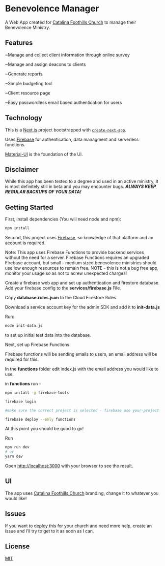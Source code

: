 

# Benevolence Manager

A Web App created for [Catalina Foothills Church](https://cfcpca.org/) to manage their Benevolence Ministry.

## Features

~Manage and collect client information through online survey

~Manage and assign deacons to clients

~Generate reports

~Simple budgeting tool

~Client resource page

~Easy passwordless email based authentication for users


## Technology

This is a [Next.js](https://nextjs.org/) project bootstrapped with [`create-next-app`](https://github.com/vercel/next.js/tree/canary/packages/create-next-app).

Uses [Firebase](https://firebase.google.com/) for authentication, data managment and serverless functions.

[Material-UI](https://mui.com/) is the foundation of the UI.

## Disclaimer

While this app has been tested to a degree and used in an active ministry, it is most definitely still in beta and you may encounter bugs. ***ALWAYS KEEP REGULAR BACKUPS OF YOUR DATA!***
## Getting Started

First, install dependencies (You will need node and npm):

```bash
npm install
```

Second, this project uses [Firebase](https://firebase.google.com/), so knowledge of that platform and an account is required.

Note: This app uses Firebase Functions to provide backend services without the need for a server. Firebase Functions requires an upgraded Firebase account, but small - medium sized benevolence ministries should use low enough resources to remain free. NOTE - this is not a bug free app, monitor your usage so as not to acrew unexpected charges!

Create a firebase web app and set up authentication and firestore database. Add your firebase config to the **services/firebase.js** File.

Copy **database.rules.json** to the Cloud Firestore Rules

Download a service account key for the admin SDK and add it to **init-data.js** 



Run:

```bash
node init-data.js
```
to set up initial test data into the database.

Next, set up Firebase Functions.

Firebase functions will be sending emails to users, an email address will be required for this.

In the **functions** folder edit index.js with the email address you would like to use.

in **functions** run -


```bash
npm install -g firebase-tools

firebase login

#make sure the correct project is selected - firebase use your-project-name

firebase deploy --only functions
```

At this point you should be good to go!

Run 

```bash
npm run dev
# or
yarn dev
```

Open [http://localhost:3000](http://localhost:3000) with your browser to see the result.

## UI

The app uses [Catalina Foothills Church](https://cfcpca.org/) branding, change it to whatever you would like!

## Issues

If you want to deploy this for your church and need more help, create an issue and I'll try to get to it as soon as I can.
## License

[MIT](https://choosealicense.com/licenses/mit/)

